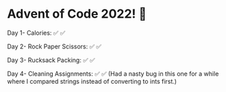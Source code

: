 # Advent of Code 2022! :santa:

Day 1- Calories: :white_check_mark: :white_check_mark:

Day 2- Rock Paper Scissors: :white_check_mark: :white_check_mark:

Day 3- Rucksack Packing: :white_check_mark: :white_check_mark:

Day 4- Cleaning Assignments: :white_check_mark: :white_check_mark: (Had a nasty bug in this one for a while where I compared strings instead of converting to ints first.)

